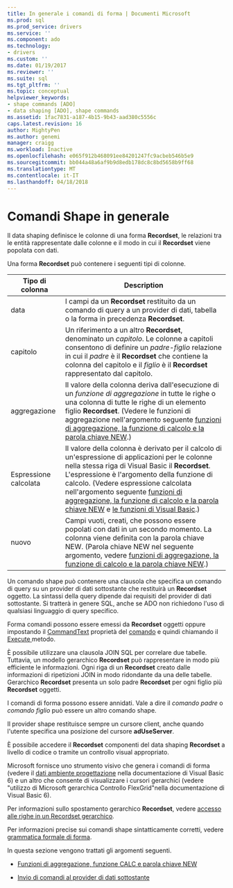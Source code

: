 ```yaml
---
title: In generale i comandi di forma | Documenti Microsoft
ms.prod: sql
ms.prod_service: drivers
ms.service: ''
ms.component: ado
ms.technology:
- drivers
ms.custom: ''
ms.date: 01/19/2017
ms.reviewer: ''
ms.suite: sql
ms.tgt_pltfrm: ''
ms.topic: conceptual
helpviewer_keywords:
- shape commands [ADO]
- data shaping [ADO], shape commands
ms.assetid: 1fac7831-a187-4b15-9b43-aad380c5556c
caps.latest.revision: 16
author: MightyPen
ms.author: genemi
manager: craigg
ms.workload: Inactive
ms.openlocfilehash: e065f912b468091ee84201247fc9acbeb546b5e9
ms.sourcegitcommit: bb044a48a6af9b9d8edb178dc8c8bd5658b9ff68
ms.translationtype: MT
ms.contentlocale: it-IT
ms.lasthandoff: 04/18/2018
---
```

# <a name="shape-commands-in-general"></a>Comandi Shape in generale
Il data shaping definisce le colonne di una forma **Recordset**, le relazioni tra le entità rappresentate dalle colonne e il modo in cui il **Recordset** viene popolata con dati.  
  
 Una forma **Recordset** può contenere i seguenti tipi di colonne.  
  
|Tipo di colonna|Description|  
|-----------------|-----------------|  
|data|I campi da un **Recordset** restituito da un comando di query a un provider di dati, tabella o la forma in precedenza **Recordset**.|  
|capitolo|Un riferimento a un altro **Recordset**, denominato un *capitolo*. Le colonne a capitoli consentono di definire un *padre-figlio* relazione in cui il *padre* è il **Recordset** che contiene la colonna del capitolo e il *figlio* è il **Recordset** rappresentato dal capitolo.|  
|aggregazione|Il valore della colonna deriva dall'esecuzione di un *funzione di aggregazione* in tutte le righe o una colonna di tutte le righe di un elemento figlio **Recordset**. (Vedere le funzioni di aggregazione nell'argomento seguente [funzioni di aggregazione, la funzione di calcolo e la parola chiave NEW](../../../ado/guide/data/aggregate-functions-the-calc-function-and-the-new-keyword.md).)|  
|Espressione calcolata|Il valore della colonna è derivato per il calcolo di un'espressione di applicazioni per le colonne nella stessa riga di Visual Basic il **Recordset**. L'espressione è l'argomento della funzione di calcolo. (Vedere espressione calcolata nell'argomento seguente [funzioni di aggregazione, la funzione di calcolo e la parola chiave NEW](../../../ado/guide/data/aggregate-functions-the-calc-function-and-the-new-keyword.md) e [le funzioni di Visual Basic](../../../ado/guide/data/visual-basic-for-applications-functions.md).)|  
|nuovo|Campi vuoti, creati, che possono essere popolati con dati in un secondo momento. La colonna viene definita con la parola chiave NEW. (Parola chiave NEW nel seguente argomento, vedere [funzioni di aggregazione, la funzione di calcolo e la parola chiave NEW](../../../ado/guide/data/aggregate-functions-the-calc-function-and-the-new-keyword.md).)|  
  
 Un comando shape può contenere una clausola che specifica un comando di query su un provider di dati sottostante che restituirà un **Recordset** oggetto. La sintassi della query dipende dai requisiti del provider di dati sottostante. Si tratterà in genere SQL, anche se ADO non richiedono l'uso di qualsiasi linguaggio di query specifico.  
  
 Forma comandi possono essere emessi da **Recordset** oggetti oppure impostando il [CommandText](../../../ado/reference/ado-api/commandtext-property-ado.md) proprietà del [comando](../../../ado/reference/ado-api/command-object-ado.md) e quindi chiamando il [Execute ](../../../ado/reference/ado-api/execute-method-ado-command.md) metodo.  
  
 È possibile utilizzare una clausola JOIN SQL per correlare due tabelle. Tuttavia, un modello gerarchico **Recordset** può rappresentare in modo più efficiente le informazioni. Ogni riga di un **Recordset** creato dalle informazioni di ripetizioni JOIN in modo ridondante da una delle tabelle. Gerarchico **Recordset** presenta un solo padre **Recordset** per ogni figlio più **Recordset** oggetti.  
  
 I comandi di forma possono essere annidati. Vale a dire il *comando padre* o *comando figlio* può essere un altro comando shape.  
  
 Il provider shape restituisce sempre un cursore client, anche quando l'utente specifica una posizione del cursore **adUseServer**.  
  
 È possibile accedere il **Recordset** componenti del data shaping **Recordset** a livello di codice o tramite un controllo visual appropriato.  
  
 Microsoft fornisce uno strumento visivo che genera i comandi di forma (vedere il [dati ambiente progettazione](http://go.microsoft.com/fwlink/?LinkId=5689) nella documentazione di Visual Basic 6) e un altro che consente di visualizzare i cursori gerarchici (vedere "utilizzo di Microsoft gerarchica Controllo FlexGrid"nella documentazione di Visual Basic 6).  
  
 Per informazioni sullo spostamento gerarchico **Recordset**, vedere [accesso alle righe in un Recordset gerarchico](../../../ado/guide/data/accessing-rows-in-a-hierarchical-recordset.md).  
  
 Per informazioni precise sui comandi shape sintatticamente corretti, vedere [grammatica formale di forma](../../../ado/guide/data/formal-shape-grammar.md).  
  
 In questa sezione vengono trattati gli argomenti seguenti.  
  
-   [Funzioni di aggregazione, funzione CALC e parola chiave NEW](../../../ado/guide/data/aggregate-functions-the-calc-function-and-the-new-keyword.md)  
  
-   [Invio di comandi al provider di dati sottostante](../../../ado/guide/data/issuing-commands-to-the-underlying-data-provider.md)
